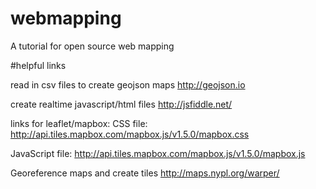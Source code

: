 # webmapping
A tutorial for open source web mapping

#helpful links

read in csv files to create geojson maps
http://geojson.io

create realtime javascript/html files
http://jsfiddle.net/

links for leaflet/mapbox:
CSS file:
http://api.tiles.mapbox.com/mapbox.js/v1.5.0/mapbox.css

JavaScript file:
http://api.tiles.mapbox.com/mapbox.js/v1.5.0/mapbox.js

Georeference maps and create tiles
http://maps.nypl.org/warper/


